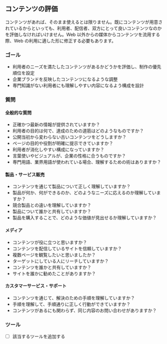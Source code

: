 ## コンテンツの評価

コンテンツがあれば、そのまま使えるとは限りません。既にコンテンツが用意されているからといっても、利用者、配信者、双方にとって良いコンテンツなのかを評価しなければいけません。Web 以外からの媒体からコンテンツを流用する際、Web の利用に適した形に修正する必要もあります。

### ゴール

- 利用者のニーズを満たしたコンテンツがあるかどうかを評価し、制作の優先順位を設定
- 企業ブランドを反映したコンテンツになるような調整
- 専門知識がない利用者にも理解しやすい内容になるよう構成を設計

### 質問

#### 全般的な質問

- 正確かつ最新の情報が提供されていますか？
- 利用者の目的は何で、達成のための道筋はどのようなものですか？
- 公開当初から変わらない古いコンテンツをどうしますか？
- ページの目的や役割が明確に提示できていますか？
- 利用者が消化しやすい構成になっていますか？
- 言葉使いやビジュアルが、企業の性格に合うものですか？
- 専門用語、業界用語が使われている場合、理解するための術はありますか？

#### 製品・サービス販売

- コンテンツを通じて製品について正しく理解していますか？
- 製品が何か、何ができるのか、どのようなニーズに応えるのか理解していますか？
- 競合製品との違いを理解していますか？
- 製品について誰かと共有していますか？
- 製品を購入することで、どのような価値が見出せるか理解していますか？

#### メディア

- コンテンツが役に立つと思いますか？
- コンテンツを配信しているサイトを信頼していますか？
- 複数ページを観覧したいと思いましたか？
- ターゲットにしている人にリーチしていますか？
- コンテンツを誰かと共有していますか？
- サイトを誰かに勧めたことがありますか？

#### カスタマーサービス・サポート

- コンテンツを通じて、解決のための手順を理解していますか？
- 手順を理解して、手順通りに正しく行動ができていますか？
- コンテンツがあるにも関わらず、同じ内容のお問い合わせがありますか？


### ツール

- [ ] 該当するツールを追加する
